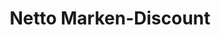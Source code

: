 ---
title: "Netto Marken-Discount"
url: /muehlenbecker-land/netto-marken-discount/
shop: Supermarkt
---
